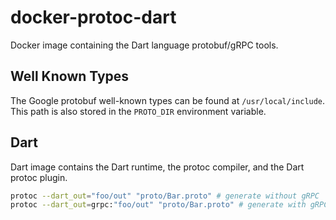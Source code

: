 # docker-protoc-dart

Docker image containing the Dart language protobuf/gRPC tools.

## Well Known Types

The Google protobuf well-known types can be found at `/usr/local/include`.
This path is also stored in the `PROTO_DIR` environment variable.

## Dart

Dart image contains the Dart runtime, the protoc compiler, and the Dart protoc plugin.

```bash
protoc --dart_out="foo/out" "proto/Bar.proto" # generate without gRPC
protoc --dart_out=grpc:"foo/out" "proto/Bar.proto" # generate with gRPC
```
